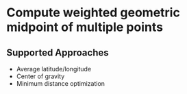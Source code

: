 # Compute weighted geometric midpoint of multiple points

## Supported Approaches
- Average latitude/longitude
- Center of gravity
- Minimum distance optimization
